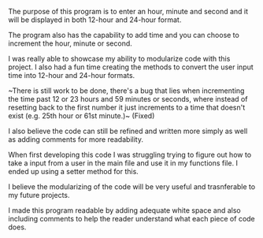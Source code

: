 The purpose of this program is to enter an hour, minute and second and it will be displayed in both 12-hour and 24-hour format.

The program also has the capability to add time and you can choose to increment the hour, minute or second.

I was really able to showcase my ability to modularize code with this project. I also had a fun time creating the methods to convert the user input time into 12-hour and 24-hour formats.

~There is still work to be done, there's a bug that lies when incrementing the time past 12 or 23 hours and 59 minutes or seconds, where instead of resetting back to the first number it just increments to a time that doesn't exist (e.g. 25th hour or 61st minute.)~ (Fixed)

I also believe the code can still be refined and written more simply as well as adding comments for more readability.

When first developing this code I was struggling trying to figure out how to take a input from a user in the main file and use it in my functions file. I ended up using a setter method for this.

I believe the modularizing of the code will be very useful and trasnferable to my future projects.

I made this program readable by adding adequate white space and also including comments to help the reader understand what each piece of code does.
